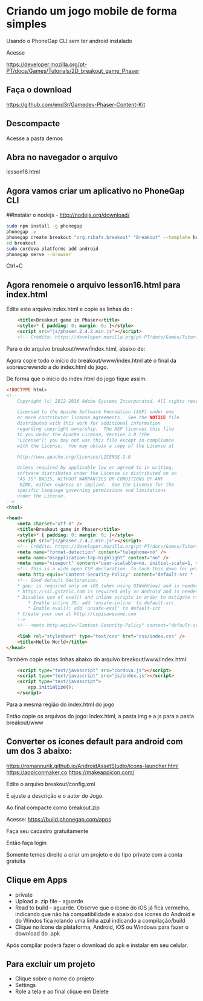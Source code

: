 # Criando um jogo mobile de forma simples

Usando o PhoneGap CLI sem ter android instalado

Acesse

https://developer.mozilla.org/pt-PT/docs/Games/Tutorials/2D_breakout_game_Phaser

## Faça o download
https://github.com/end3r/Gamedev-Phaser-Content-Kit

## Descompacte

Acesse a pasta demos

## Abra no navegador o arquivo
lesson16.html

## Agora vamos criar um aplicativo no PhoneGap CLI

##Instalar o nodejs - http://nodejs.org/download/
```bash
sudo npm install -g phonegap
phonegap -v
phonegap create breakout "org.ribafs.breakout" "Breakout" --template hello-world
cd breakout
sudo cordova platforms add android
phonegap serve --browser
```
Ctrl+C

## Agora renomeie o arquivo lesson16.html para index.html
Edite este arquivo index.html e copie as linhas do <head>:
```html
    <title>Breakout game in Phaser</title>
    <style>* { padding: 0; margin: 0; }</style>
    <script src="js/phaser.2.4.2.min.js"></script>
    <!-- Crédito: https://developer.mozilla.org/pt-PT/docs/Games/Tutorials/2D_breakout_game_Phaser -->
```
Para o <head> do arquivo breakout/www/index.html, abaixo de: 

<meta charset="utf-8" />

Agora copie todo o início do breakout/www/index.html até o final da </head> sobrescrevendo a <head> do index.html do jogo.

De forma que o início do index.html do jogo fique assim:
```html
<!DOCTYPE html>
<!--
    Copyright (c) 2012-2016 Adobe Systems Incorporated. All rights reserved.

    Licensed to the Apache Software Foundation (ASF) under one
    or more contributor license agreements.  See the NOTICE file
    distributed with this work for additional information
    regarding copyright ownership.  The ASF licenses this file
    to you under the Apache License, Version 2.0 (the
    "License"); you may not use this file except in compliance
    with the License.  You may obtain a copy of the License at

    http://www.apache.org/licenses/LICENSE-2.0

    Unless required by applicable law or agreed to in writing,
    software distributed under the License is distributed on an
    "AS IS" BASIS, WITHOUT WARRANTIES OR CONDITIONS OF ANY
     KIND, either express or implied.  See the License for the
    specific language governing permissions and limitations
    under the License.
-->
<html>

<head>
    <meta charset="utf-8" />
    <title>Breakout game in Phaser</title>
    <style>* { padding: 0; margin: 0; }</style>
    <script src="js/phaser.2.4.2.min.js"></script>
    <!-- Crédito: https://developer.mozilla.org/pt-PT/docs/Games/Tutorials/2D_breakout_game_Phaser -->
    <meta name="format-detection" content="telephone=no" />
    <meta name="msapplication-tap-highlight" content="no" />
    <meta name="viewport" content="user-scalable=no, initial-scale=1, maximum-scale=1, minimum-scale=1, width=device-width" />
    <!-- This is a wide open CSP declaration. To lock this down for production, see below. -->
    <meta http-equiv="Content-Security-Policy" content="default-src * 'unsafe-inline' gap:; style-src 'self' 'unsafe-inline'; media-src *" />
    <!-- Good default declaration:
    * gap: is required only on iOS (when using UIWebView) and is needed for JS->native communication
    * https://ssl.gstatic.com is required only on Android and is needed for TalkBack to function properly
    * Disables use of eval() and inline scripts in order to mitigate risk of XSS vulnerabilities. To change this:
        * Enable inline JS: add 'unsafe-inline' to default-src
        * Enable eval(): add 'unsafe-eval' to default-src
    * Create your own at http://cspisawesome.com
    -->
    <!-- <meta http-equiv="Content-Security-Policy" content="default-src 'self' data: gap: 'unsafe-inline' https://ssl.gstatic.com; style-src 'self' 'unsafe-inline'; media-src *" /> -->

    <link rel="stylesheet" type="text/css" href="css/index.css" />
    <title>Hello World</title>
</head>
```
Também copie estas linhas abaixo do arquivo breakout/www/index.html:
```html
    <script type="text/javascript" src="cordova.js"></script>
    <script type="text/javascript" src="js/index.js"></script>
    <script type="text/javascript">
        app.initialize();
    </script>
```
Para a mesma região do index.html do jogo

Então copie os arquivos do jogo: index.html, a pasta img e a js para a pasta breakout/www

## Converter os ícones default para android com um dos 3 abaixo:

https://romannurik.github.io/AndroidAssetStudio/icons-launcher.html
https://appiconmaker.co
https://makeappicon.com/

Edite o arquivo breakout/config.xml

E ajuste a descrição e o autor do Jogo.

Ao final compacte como breakout.zip

Acesse:
https://build.phonegap.com/apps

Faça seu cadastro gratuitamente

Então faça login

Somente temos direito a criar um projeto e do tipo private com a conta gratuita

## Clique em Apps

- private
- Upload a .zip file - aguarde
- Read to build - aguarde. Observe que o ícone do iOS já fica vermelho, indicando que não há compatibilidade e abaixo dos ícones do Android e do Windos fica rolando uma linha azul indicando a compilação/build
- Clique no ícone da plataforma, Android, iOS ou Windows para fazer o download do .apk

Após compilar poderá fazer o download do apk e instalar em seu celular.

## Para excluir um projeto
- Clique sobre o nome do projeto
- Settings
- Role a tela e ao final clique em Delete

